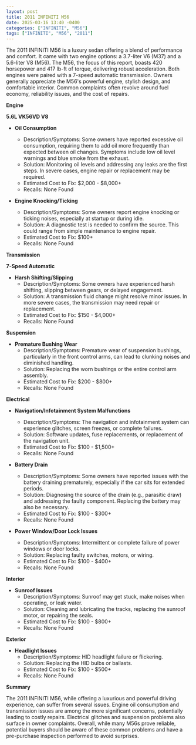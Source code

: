 ```yaml
---
layout: post
title: 2011 INFINITI M56
date: 2025-03-16 13:40 -0400
categories: ["INFINITI", "M56"]
tags: ["INFINITI", "M56", "2011"]
---
```

The 2011 INFINITI M56 is a luxury sedan offering a blend of performance and comfort. It came with two engine options: a 3.7-liter V6 (M37) and a 5.6-liter V8 (M56). The M56, the focus of this report, boasts 420 horsepower and 417 lb-ft of torque, delivering robust acceleration. Both engines were paired with a 7-speed automatic transmission. Owners generally appreciate the M56's powerful engine, stylish design, and comfortable interior. Common complaints often revolve around fuel economy, reliability issues, and the cost of repairs.

**Engine**

**5.6L VK56VD V8**

*   **Oil Consumption**
    *   Description/Symptoms: Some owners have reported excessive oil consumption, requiring them to add oil more frequently than expected between oil changes. Symptoms include low oil level warnings and blue smoke from the exhaust.
    *   Solution: Monitoring oil levels and addressing any leaks are the first steps. In severe cases, engine repair or replacement may be required.
    *   Estimated Cost to Fix: $2,000 - $8,000+
    *   Recalls: None Found

*   **Engine Knocking/Ticking**
    *   Description/Symptoms: Some owners report engine knocking or ticking noises, especially at startup or during idle.
    *   Solution: A diagnostic test is needed to confirm the source. This could range from simple maintenance to engine repair.
    *   Estimated Cost to Fix: $100+
    *   Recalls: None Found

**Transmission**

**7-Speed Automatic**

*   **Harsh Shifting/Slipping**
    *   Description/Symptoms: Some owners have experienced harsh shifting, slipping between gears, or delayed engagement.
    *   Solution: A transmission fluid change might resolve minor issues. In more severe cases, the transmission may need repair or replacement.
    *   Estimated Cost to Fix: $150 - $4,000+
    *   Recalls: None Found

**Suspension**

*   **Premature Bushing Wear**
    *   Description/Symptoms: Premature wear of suspension bushings, particularly in the front control arms, can lead to clunking noises and diminished handling.
    *   Solution: Replacing the worn bushings or the entire control arm assembly.
    *   Estimated Cost to Fix: $200 - $800+
    *   Recalls: None Found

**Electrical**

*   **Navigation/Infotainment System Malfunctions**
    *   Description/Symptoms: The navigation and infotainment system can experience glitches, screen freezes, or complete failures.
    *   Solution: Software updates, fuse replacements, or replacement of the navigation unit.
    *   Estimated Cost to Fix: $100 - $1,500+
    *   Recalls: None Found

*   **Battery Drain**
    *   Description/Symptoms: Some owners have reported issues with the battery draining prematurely, especially if the car sits for extended periods.
    *   Solution: Diagnosing the source of the drain (e.g., parasitic draw) and addressing the faulty component. Replacing the battery may also be necessary.
    *   Estimated Cost to Fix: $100 - $300+
    *   Recalls: None Found

*   **Power Window/Door Lock Issues**
    *   Description/Symptoms: Intermittent or complete failure of power windows or door locks.
    *   Solution: Replacing faulty switches, motors, or wiring.
    *   Estimated Cost to Fix: $100 - $400+
    *   Recalls: None Found

**Interior**

*   **Sunroof Issues**
    *   Description/Symptoms: Sunroof may get stuck, make noises when operating, or leak water.
    *   Solution: Cleaning and lubricating the tracks, replacing the sunroof motor, or repairing the seals.
    *   Estimated Cost to Fix: $100 - $800+
    *   Recalls: None Found

**Exterior**

*   **Headlight Issues**
    *   Description/Symptoms: HID headlight failure or flickering.
    *   Solution: Replacing the HID bulbs or ballasts.
    *   Estimated Cost to Fix: $100 - $500+
    *   Recalls: None Found

**Summary**

The 2011 INFINITI M56, while offering a luxurious and powerful driving experience, can suffer from several issues. Engine oil consumption and transmission issues are among the more significant concerns, potentially leading to costly repairs. Electrical glitches and suspension problems also surface in owner complaints. Overall, while many M56s prove reliable, potential buyers should be aware of these common problems and have a pre-purchase inspection performed to avoid surprises.

